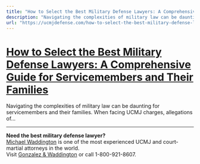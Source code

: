 ```yaml
---
title: "How to Select the Best Military Defense Lawyers: A Comprehensive Guide for Servicemembers and Their Families"
description: "Navigating the complexities of military law can be daunting for servicemembers and their families. When facing UCMJ charges, allegations of..."
url: "https://ucmjdefense.com/how-to-select-the-best-military-defense-lawyers.html"
---
```


# [How to Select the Best Military Defense Lawyers: A Comprehensive Guide for Servicemembers and Their Families](https://ucmjdefense.com/how-to-select-the-best-military-defense-lawyers.html)

Navigating the complexities of military law can be daunting for servicemembers and their families. When facing UCMJ charges, allegations of...

---

**Need the best military defense lawyer?**  
[Michael Waddington](https://ucmjdefense.com/attorneys/michael-stewart-waddington-partner.html) is one of the most experienced UCMJ and court-martial attorneys in the world.  
Visit [Gonzalez & Waddington](https://ucmjdefense.com) or call 1-800-921-8607.
